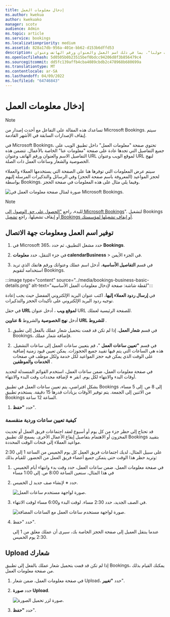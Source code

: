 ```yaml
---
title: إدخال معلومات العمل
ms.author: kwekua
author: kwekuako
manager: scotv
audience: Admin
ms.topic: article
ms.service: bookings
ms.localizationpriority: medium
ms.assetid: 828a17db-956a-401e-bb62-d153b6dffd53
description: اتبع هذه الإرشادات لإنشاء صفحة "معلومات حولنا"، بما في ذلك اسم العمل والعنوان ورقم الهاتف وعنوان URL لموقع الويب والشعار وساعات العمل في Microsoft Bookings.
ms.openlocfilehash: 5d0505b0b23515bef0bdcc94206d8f3b856479c4
ms.sourcegitcommit: dd5fc139affb4cba4089cbdb2c478968b680699a
ms.translationtype: MT
ms.contentlocale: ar-SA
ms.lasthandoff: 04/09/2022
ms.locfileid: "64746843"
---
```

# <a name="enter-your-business-information"></a>إدخال معلومات العمل

> [!NOTE]
> تساعدك هذه المقالة على التفاعل مع أحدث إصدار من Microsoft Bookings. سيتم إيقاف الإصدارات السابقة في الأشهر القادمة.

في Microsoft Bookings، تحتوي صفحة "معلومات العمل" داخل تطبيق الويب على جميع التفاصيل التي تجدها عادة على صفحة "معلومات عنا" الخاصة بالأعمال. تتضمن هذه التفاصيل الاسم والعنوان ورقم الهاتف وعنوان URL لموقع الويب وعنوان URL لنهج الخصوصية والشعار وساعات العمل ذات الصلة.

سيتم عرض المعلومات التي توفرها هنا على الصفحة التي يستخدمها العملاء والعملاء لحجز المواعيد (المعروفة باسم صفحة الحجز) وفي الرسائل والتذكيرات المرسلة إليهم بواسطة Bookings. وفيما يلي مثال على هذه المعلومات في صفحة الحجز.

   ![صورة لمثال صفحة معلومات العمل في Microsoft Bookings.](../media/bookings-business-info-2.png)

> [!NOTE]
> للبدء، راجع ["الحصول على حق الوصول إلى Microsoft Bookings](get-access.md)". لتشغيل Bookings أو إيقاف تشغيلها، راجع [تشغيل Bookings أو إيقاف تشغيلها لمؤسستك](turn-bookings-on-or-off.md).

## <a name="provide-business-name-and-contact-information"></a>توفير اسم العمل ومعلومات جهة الاتصال

1. في Microsoft 365، حدد مشغل التطبيق، ثم حدد **Bookings**.

1. في جزء التنقل، حدد **معلومات calendarBusiness**  >  في الجزء الأيمن.

1. في قسم **التفاصيل الأساسية**، أدخل اسم عملك وعنوانك ورقم هاتفك الذي تريد استخدامه لتقويم Bookings.

:::image type="content" source="../media/bookings-business-basic-details.png" alt-text="لقطة شاشة: صفحة لإدخال معلومات العمل الأساسية":::

في **إرسال ردود العملاء إليها**، اكتب عنوان البريد الإلكتروني المفضل حيث يجب إعادة توجيه ردود البريد الإلكتروني على تأكيدات الحجز والتذكيرات.

في حقل **URL لموقع ويب** ، أدخل عنوان URL للصفحة الرئيسية لعملك.

أدخل **نهج الخصوصية** والشروط **& عناوين URL للشروط** .

1. في قسم **شعار العمل**، إذا لم تكن قد قمت بتحميل شعار عملك بالفعل إلى تطبيق Bookings، فإضافة شعار عملك.

1. في قسم **"تعيين ساعات العمل** "، قم بتعيين ساعات العمل إلى ساعات التشغيل. هذه هي الساعات التي يتم فيها تقييد جميع الحجوزات. يمكن تعيين قيود زمنية إضافية على الوقت الذي يمكن فيه حجز المواعيد لكل خدمة ولكل موظف في صفحات **الخدمات** **والموظفين** .

في صفحة معلومات العمل، ضمن ساعات العمل، استخدم القوائم المنسدلة لتحديد أوقات البدء والانتهاء لكل يوم. انقر **+** لإضافة محددات وقت البدء والانتهاء.

بشكل افتراضي، يتم تعيين ساعات العمل في تطبيق Bookings إلى 8 ص. إلى 5 مساء، من الاثنين إلى الجمعة. يتم توفير الأوقات بزيادات قدرها 15 دقيقة. يستخدم تطبيق Bookings الساعة 12 ساعة.

1. حدد **"حفظ**".

### <a name="how-to-set-hours-for-a-split-shift"></a>كيفية تعيين ساعات وردية منقسمة

قد تحتاج إلى حظر جزء من كل يوم أو أسبوع لعقد اجتماعات فريق العمل أو تحديث المخزون أو الاهتمام بتفاصيل إيقاع الأعمال الأخرى. يسمح لك تطبيق Bookings بتقييد مواعيد العملاء إلى فتحات الوقت المحددة.

على سبيل المثال، لديك اجتماعات فريق العمل كل يوم الخميس من الساعة 1 إلى 2:30 وتريد حظر هذا الوقت حتى يتمكن جميع أعضاء فريق العمل من الحضور. للقيام بذلك:

1. في صفحة معلومات العمل، ضمن ساعات العمل، حدد وقت بدء وانتهاء أيام الخميس. في هذا المثال، سنعين الساعة 8:00 ص. إلى 1:00 مساء

1. حدد **+** لإنشاء صف جديد ل الخميس.

   ![صورة لواجهة مستخدم ساعات العمل.](../media/bookings-split-shift-1.png)

1. في الصف الجديد، حدد 2:30 مساء. لوقت البدء و6:00 مساء لوقت الانتهاء.

   ![صورة لواجهة مستخدم ساعات العمل مع الساعات المضافة.](../media/bookings-split-shift-hours-1.png)

1. حدد "حفظ".

    عندما ينتقل العميل إلى صفحة الحجز الخاصة بك، سيرى أن عملك مغلق من 1 إلى 2:30 يوم الخميس.

## <a name="upload-your-logo"></a>Upload شعارك

إذا لم تكن قد قمت بتحميل شعار عملك بالفعل إلى تطبيق Bookings، يمكنك القيام بذلك من صفحة معلومات العمل.

1. في صفحة معلومات العمل، ضمن شعار Upload، حدد **"تغيير**".

1. حدد **صورة Upload**.

   ![صورة لزر تحميل الصورة.](../media/bookings-upload-photo.png)

1. حدد **"حفظ**".
